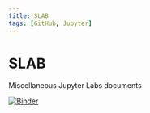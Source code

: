 ```yaml
---
title: SLAB
tags: [GitHub, Jupyter]
---
```


# SLAB

Miscellaneous Jupyter Labs documents

[![Binder](https://mybinder.org/badge_logo.svg)](https://mybinder.org/v2/gh/datadavev/SLAB/master)


